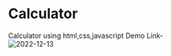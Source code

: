 # Calculator
Calculator using html,css,javascript
Demo Link- 
<br>
<img src="https://i.ibb.co/Nj2LzsB/2022-12-13.png" alt="2022-12-13" border="0">
